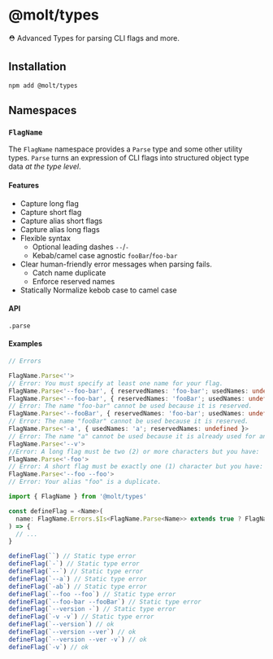 # @molt/types

⛑ Advanced Types for parsing CLI flags and more.

## Installation

```
npm add @molt/types
```

## Namespaces

### `FlagName`

The `FlagName` namespace provides a `Parse` type and some other utility types. `Parse` turns an expression of CLI flags into structured object type data _at the type level_.

#### Features

- Capture long flag
- Capture short flag
- Capture alias short flags
- Capture alias long flags
- Flexible syntax
  - Optional leading dashes `--`/`-`
  - Kebab/camel case agnostic `fooBar`/`foo-bar`
- Clear human-friendly error messages when parsing fails.
  - Catch name duplicate
  - Enforce reserved names
- Statically Normalize kebob case to camel case

#### API

`.parse`

#### Examples

```ts
// Errors

FlagName.Parse<''>
// Error: You must specify at least one name for your flag.
FlagName.Parse<'--foo-bar', { reservedNames: 'foo-bar'; usedNames: undefined }>
FlagName.Parse<'--foo-bar', { reservedNames: 'fooBar'; usedNames: undefined }>
// Error: The name "foo-bar" cannot be used because it is reserved.
FlagName.Parse<'--fooBar', { reservedNames: 'foo-bar'; usedNames: undefined }>
// Error: The name "fooBar" cannot be used because it is reserved.
FlagName.Parse<'-a', { usedNames: 'a'; reservedNames: undefined }>
// Error: The name "a" cannot be used because it is already used for another flag.
FlagName.Parse<'--v'>
//Error: A long flag must be two (2) or more characters but you have: '--v
FlagName.Parse<'-foo'>
// Error: A short flag must be exactly one (1) character but you have: '-foo'.
FlagName.Parse<'--foo --foo'>
// Error: Your alias "foo" is a duplicate.

```

```ts
import { FlagName } from '@molt/types'

const defineFlag = <Name>(
  name: FlagName.Errors.$Is<FlagName.Parse<Name>> extends true ? FlagName.Parse<Name> : Name
) => {
  // ...
}

defineFlag(``) // Static type error
defineFlag(`-`) // Static type error
defineFlag(`--`) // Static type error
defineFlag(`--a`) // Static type error
defineFlag(`-ab`) // Static type error
defineFlag(`--foo --foo`) // Static type error
defineFlag(`--foo-bar --fooBar`) // Static type error
defineFlag(`--version -`) // Static type error
defineFlag(`-v -v`) // Static type error
defineFlag(`--version`) // ok
defineFlag(`--version --ver`) // ok
defineFlag(`--version --ver -v`) // ok
defineFlag(`-v`) // ok
```
